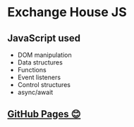 # Exchange House JS

## JavaScript used
 - DOM manipulation
 - Data structures
 - Functions
 - Event listeners
 - Control structures
 - async/await

## [GitHub Pages 😊]()
